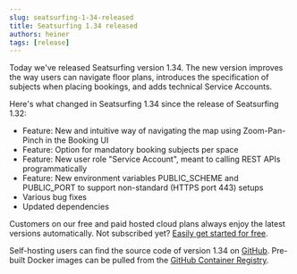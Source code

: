 ```yaml
---
slug: seatsurfing-1-34-released
title: Seatsurfing 1.34 released
authors: heiner
tags: [release]
---
```


Today we've released Seatsurfing version 1.34. The new version improves the way users can navigate floor plans, introduces the specification of subjects when placing bookings, and adds technical Service Accounts.

<!-- truncate -->

Here's what changed in Seatsurfing 1.34 since the release of Seatsurfing 1.32:

* Feature: New and intuitive way of navigating the map using Zoom-Pan-Pinch in the Booking UI
* Feature: Option for mandatory booking subjects per space
* Feature: New user role "Service Account", meant to calling REST APIs programmatically
* Feature: New environment variables PUBLIC_SCHEME and PUBLIC_PORT to support non-standard (HTTPS port 443) setups
* Various bug fixes
* Updated dependencies

Customers on our free and paid hosted cloud plans always enjoy the latest versions automatically. Not subscribed yet? [Easily get started for free](/sign-up).

Self-hosting users can find the source code of version 1.34 on [GitHub](https://github.com/seatsurfing/seatsurfing/). Pre-built Docker images can be pulled from the [GitHub Container Registry](https://github.com/orgs/seatsurfing/packages?repo_name=seatsurfing).
